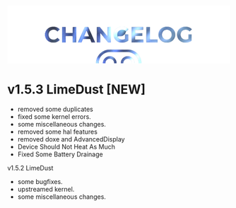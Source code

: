 <img src="https://raw.githubusercontent.com/DroidX-UI-Devices/Official_Devices/13/banners/changelogs.png" />

# v1.5.3 LimeDust [NEW]

- removed some duplicates
- fixed some kernel errors.
- some miscellaneous changes.
- removed some hal features
- removed doxe and AdvancedDisplay
- Device Should Not Heat As Much
- Fixed Some Battery Drainage

v1.5.2 LimeDust

- some bugfixes.
- upstreamed kernel.
- some miscellaneous changes.